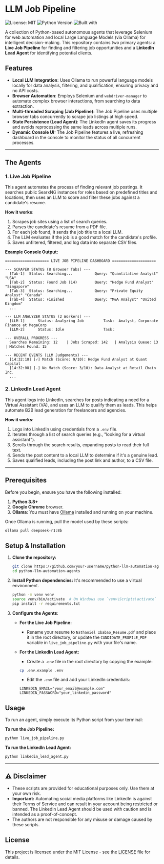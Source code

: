 # LLM Job Pipeline

![License: MIT](https://img.shields.io/badge/License-MIT-yellow.svg)
![Python Version](https://img.shields.io/badge/python-3.8+-blue.svg)
![Built with](https://img.shields.io/badge/Built%20with-Selenium%20%26%20Ollama-green)

A collection of Python-based autonomous agents that leverage Selenium for web automation and local Large Language Models (via Ollama) for intelligent decision-making. This repository contains two primary agents: a **Live Job Pipeline** for finding and filtering job opportunities and a **LinkedIn Lead Agent** for identifying potential clients.

## Features

- **Local LLM Integration:** Uses Ollama to run powerful language models locally for data analysis, filtering, and qualification, ensuring privacy and no API costs.
- **Browser Automation:** Employs Selenium and `webdriver-manager` to automate complex browser interactions, from searching to data extraction.
- **Multi-threaded Scraping (Job Pipeline):** The Job Pipeline uses multiple browser tabs concurrently to scrape job listings at high speed.
- **State Persistence (Lead Agent):** The LinkedIn agent saves its progress and avoids reprocessing the same leads across multiple runs.
- **Dynamic Console UI:** The Job Pipeline features a live, refreshing dashboard in the console to monitor the status of all concurrent processes.

---

## The Agents

### 1. Live Job Pipeline

This agent automates the process of finding relevant job postings. It searches public SearxNG instances for roles based on predefined titles and locations, then uses an LLM to score and filter these jobs against a candidate's resume.

**How it works:**
1.  Scrapes job sites using a list of search queries.
2.  Parses the candidate's resume from a PDF file.
3.  For each job found, it sends the job title to a local LLM.
4.  The LLM evaluates if the job is a good match for the candidate's profile.
5.  Saves unfiltered, filtered, and log data into separate CSV files.

**Example Console Output:**
```
==================== LIVE JOB PIPELINE DASHBOARD ====================

--- SCRAPER STATUS (8 Browser Tabs) ---
  [Tab-1]  Status: Searching...          Query: "Quantitative Analyst" "USA"
  [Tab-2]  Status: Found Job (14)        Query: "Hedge Fund Analyst" "Singapore"
  [Tab-3]  Status: Searching...          Query: "Private Equity Analyst" "Canada"
  [Tab-4]  Status: Finished              Query: "M&A Analyst" "United Kingdom"
  ...

--- LLM ANALYZER STATUS (2 Workers) ---
  [LLM-1]      Status: Analyzing Job         Task:  Analyst, Corporate Finance at MegaCorp
  [LLM-2]      Status: Idle                  Task:

--- OVERALL PROGRESS ---
  Searches Remaining: 12    | Jobs Scraped: 142   | Analysis Queue: 13    | Matches Found: 15

--- RECENT EVENTS (LLM Judgements) ---
  [14:32:10] [✓] Match (Score: 9/10): Hedge Fund Analyst at Quant Capital
  [14:32:08] [-] No Match (Score: 3/10): Data Analyst at Retail Chain Inc.
  ...
```

### 2. LinkedIn Lead Agent

This agent logs into LinkedIn, searches for posts indicating a need for a Virtual Assistant (VA), and uses an LLM to qualify them as leads. This helps automate B2B lead generation for freelancers and agencies.

**How it works:**
1. Logs into LinkedIn using credentials from a `.env` file.
2. Iterates through a list of search queries (e.g., "looking for a virtual assistant").
3. Scrolls through the search results, expanding posts to read their full text.
4. Sends the post content to a local LLM to determine if it's a genuine lead.
5. Saves qualified leads, including the post link and author, to a CSV file.

---

## Prerequisites

Before you begin, ensure you have the following installed:
1.  **Python 3.8+**
2.  **Google Chrome** browser.
3.  **Ollama**: You must have [Ollama](https://ollama.com/) installed and running on your machine.

Once Ollama is running, pull the model used by these scripts:
```bash
ollama pull deepseek-r1:8b
```

## Setup & Installation

1.  **Clone the repository:**
    ```bash
    git clone https://github.com/your-username/python-llm-automation-agents.git
    cd python-llm-automation-agents
    ```

2.  **Install Python dependencies:**
    It's recommended to use a virtual environment.
    ```bash
    python -m venv venv
    source venv/bin/activate  # On Windows use `venv\Scripts\activate`
    pip install -r requirements.txt
    ```

3.  **Configure the Agents:**
    -   **For the Live Job Pipeline:**
        -   Rename your resume to `Nathaniel Ibabao_Resume.pdf` and place it in the root directory, or update the `CANDIDATE_PROFILE_PDF` variable in `live_job_pipeline.py` with your file's name.

    -   **For the LinkedIn Lead Agent:**
        -   Create a `.env` file in the root directory by copying the example:
          ```bash
          cp .env.example .env
          ```
        -   Edit the `.env` file and add your LinkedIn credentials:
          ```
          LINKEDIN_EMAIL="your_email@example.com"
          LINKEDIN_PASSWORD="your_linkedin_password"
          ```

## Usage

To run an agent, simply execute its Python script from your terminal:

**To run the Job Pipeline:**
```bash
python live_job_pipeline.py
```

**To run the LinkedIn Lead Agent:**
```bash
python linkedin_lead_agent.py
```

---

## ⚠️ Disclaimer

-   These scripts are provided for educational purposes only. Use them at your own risk.
-   **Important:** Automating social media platforms like LinkedIn is against their Terms of Service and can result in your account being restricted or banned. The LinkedIn Lead Agent should be used with caution and is intended as a proof-of-concept.
-   The authors are not responsible for any misuse or damage caused by these scripts.

## License

This project is licensed under the MIT License - see the [LICENSE](LICENSE) file for details.
```
